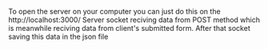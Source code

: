 To open the server on your computer you can just do this on the http://localhost:3000/
Server socket reciving data from POST method which is meanwhile reciving data from client's submitted form. After that socket saving this data in the json file
